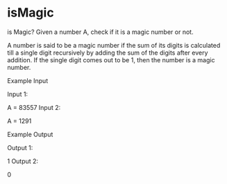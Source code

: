 # isMagic
is Magic?
Given a number A, check if it is a magic number or not.

A number is said to be a magic number if the sum of its digits is calculated till a single digit recursively by adding the sum of the digits after every addition. If the single digit comes out to be 1, then the number is a magic number.

Example Input

Input 1:

A = 83557
Input 2:

A = 1291


Example Output

Output 1:

1
Output 2:

0
